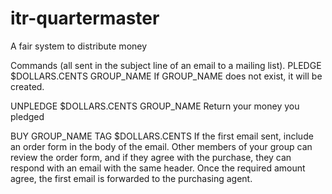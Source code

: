 itr-quartermaster
=================


A fair system to distribute money 



Commands (all sent in the subject line of an email to a mailing list).
PLEDGE $DOLLARS.CENTS GROUP_NAME
If GROUP_NAME does not exist, it will be created.

UNPLEDGE $DOLLARS.CENTS GROUP_NAME
Return your money you pledged

BUY GROUP_NAME TAG $DOLLARS.CENTS
If the first email sent, include an order form in the body of the email.
Other members of your group can review the order form, and if they agree with 
the purchase, they can respond with an email with the same header.
Once the required amount agree, the first email is forwarded to the purchasing
agent.
